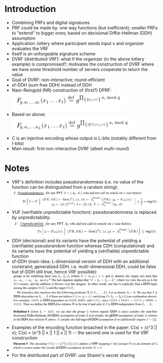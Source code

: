 # Introduction
* Combining PRFs and digital signatures
* PRF could be made by: one way functions (but inefficient); smaller PRFs to "extend" to bigger ones; based on decisional Diffie-Hellman (DDH) assumption
* Application: lottery where participant sends input x and organizer evaluates the VRF
* Itself is an unforgeable signature scheme
* DVRF (distributed VRF): what if the organizer (in the above lottery example) is compromised?; motivates the construction of DVRF where we have some threshold number of servers cooperate to return the value
* Goal of DVRF: non-interactive; round-efficient
* sf-DDH (sum free DDH) instead of DDH
* Naor-Reingold (NR) construction of (first?) DPRF: ![1](/images/dodisdvrf_1.png)
* Based on above: ![2](/images/dodisdvrf_2.png)
* C is an injective encoding whose output is L-bits (notably different from l-bits)
* Main result: first non-interactive DVRF (albeit multi-round)

# Notes
* VRF's definition includes pseudorandomness (i.e. no value of the function can be distinguished from a random string): ![3](/images/dodisdvrf_3.png)
* VUF (verifiable unpredictable function): pseudorandomness is replaced by unpredictability: ![4](/images/dodisdvrf_4.png)
* DDH (decisional) and its variants have the potential of yielding a (verifiable) pseudorandom function whereas CDH (computational) and its variants have the potential of yielding a (verifiable) unpredictable function
* sf-DDH (main idea: L-dimensional version of DDH with an additional constraint; generalized DDH, i.e. multi-dimensional DDH, could be false but sf-DDH still true, hence VRF possible): ![5](/images/dodisdvrf_5.png)
* Examples of the encoding function broached in the paper: C(x) = (x^3 || x); C(x) = (x^3 || x || 1 || x || 1) -- the second one is used for the VRF construction
* ![6](/images/dodisdvrf_6.png)
* For the distributed part of DVRF: use Shamir's secret sharing 
